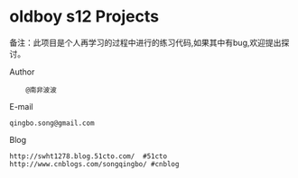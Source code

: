 # oldboy s12 Projects

备注：此项目是个人再学习的过程中进行的练习代码,如果其中有bug,欢迎提出探讨。

Author

		@南非波波 

E-mail

	qingbo.song@gmail.com

Blog

	http://swht1278.blog.51cto.com/  #51cto
	http://www.cnblogs.com/songqingbo/ #cnblog 
